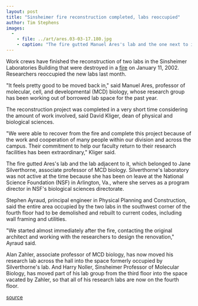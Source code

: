 ```yaml
---
layout: post
title: "Sinsheimer fire reconstruction completed, labs reoccupied"
author: Tim Stephens
images:
  -
    - file: ../art/ares.03-03-17.180.jpg
    - caption: "The fire gutted Manuel Ares's lab and the one next to it. Photo: Don Harris, UCSC Photo Services"
---
```


Work crews have finished the reconstruction of two labs in the Sinsheimer Laboratories Building that were destroyed in a [fire][1] on January 11, 2002. Researchers reoccupied the new labs last month.

"It feels pretty good to be moved back in," said Manuel Ares, professor of molecular, cell, and developmental (MCD) biology, whose research group has been working out of borrowed lab space for the past year.  

The reconstruction project was completed in a very short time considering the amount of work involved, said David Kliger, dean of physical and biological sciences.  

"We were able to recover from the fire and complete this project because of the work and cooperation of many people within our division and across the campus. Their commitment to help our faculty return to their research facilities has been extraordinary," Kliger said.  

The fire gutted Ares's lab and the lab adjacent to it, which belonged to Jane Silverthorne, associate professor of MCD biology. Silverthorne's laboratory was not active at the time because she has been on leave at the National Science Foundation (NSF) in Arlington, Va., where she serves as a program director in NSF's biological sciences directorate.  

Stephen Ayraud, principal engineer in Physical Planning and Construction, said the entire area occupied by the two labs in the southwest corner of the fourth floor had to be demolished and rebuilt to current codes, including wall framing and utilities.

"We started almost immediately after the fire, contacting the original architect and working with the researchers to design the renovation," Ayraud said.  

Alan Zahler, associate professor of MCD biology, has now moved his research lab across the hall into the space formerly occupied by Silverthorne's lab. And Harry Noller, Sinsheimer Professor of Molecular Biology, has moved part of his lab group from the third floor into the space vacated by Zahler, so that all of his research labs are now on the fourth floor.   

[1]: http://www.ucsc.edu/currents/01-02/01-14/fire.html

[source](http://www1.ucsc.edu/currents/02-03/03-17/reconstruction.html "Permalink to reconstruction")
